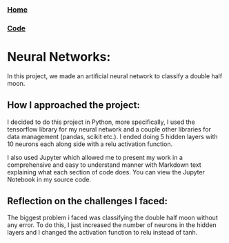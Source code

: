 ### [Home](index.html)

### [Code](https://mrprokoala.github.io/neural-networks)

# Neural Networks:

In this project, we made an artificial neural network to classify a double half moon.

## How I approached the project:

I decided to do this project in Python, more specifically, I used the tensorflow library for my neural network and a
couple other libraries for data management (pandas, scikit etc.). I ended doing 5 hidden layers with 10 neurons each
along side with a relu activation function.

I also used Jupyter which allowed me to present my work in a comprehensive and easy to understand manner with Markdown
text explaining what each section of code does.
You can view the Jupyter Notebook in my source code.

## Reflection on the challenges I faced:

The biggest problem i faced was classifying the double half moon without any error. To do this, I just increased the
number of neurons in the hidden layers and I changed the activation function to relu instead of tanh.
